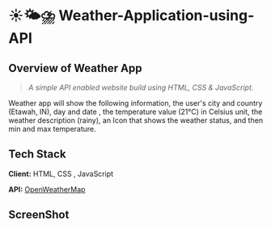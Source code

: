 # ☀️🌤⛈ Weather-Application-using-API
## Overview of Weather App

> _A simple API enabled website build using HTML, CSS & JavaScript._

Weather app will show the following information, the user's city and country (Etawah, IN), day and date , the temperature value (21°C) in Celsius unit,  the weather description (rainy), an Icon that shows the weather status, and then min and max temperature.

## Tech Stack

**Client:** HTML, CSS , JavaScript

**API:** [OpenWeatherMap](https://openweathermap.org/)


## ScreenShot
